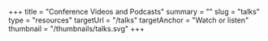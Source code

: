 +++
title = "Conference Videos and Podcasts"
summary = ""
slug = "talks"
type = "resources"
targetUrl = "/talks"
targetAnchor = "Watch or listen"
thumbnail = "/thumbnails/talks.svg"
+++
